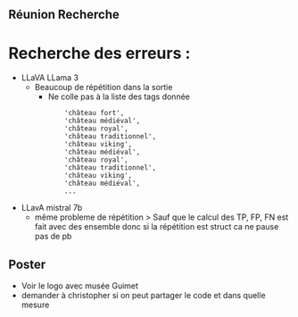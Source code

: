 ## Réunion Recherche

# Recherche des erreurs :
 - LLaVA LLama 3 
	 - Beaucoup de répétition dans la sortie
		 - Ne colle pas à la liste des tags donnée
		   ```
			   'château fort',
			   'château médiéval',
			   'château royal',
			   'château traditionnel', 
			   'château viking', 
			   'château médiéval', 
			   'château royal', 
			   'château traditionnel', 
			   'château viking', 
			   'château médiéval',
			   ...
			```
 - LLavA mistral 7b
	 - même probleme de répétition
		   > Sauf que le calcul des TP, FP, FN est fait avec des ensemble donc si la répétition est struct ca ne pause pas de pb


## Poster
 - Voir le logo avec musée Guimet
 - demander à christopher si  on peut partager le code et dans quelle mesure